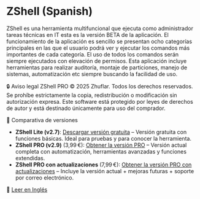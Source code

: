 # ZShell (Spanish)

ZShell es una herramienta multifuncional que ejecuta como administrador tareas técnicas en IT esta es la versión BETA de la aplicación. El funcionamiento de la aplicación es sencillo se presentan ocho categorías principales en las que el usuario podrá ver y ejecutar los comandos más importantes de cada categoría. El uso de todos los comandos serán siempre ejecutados con elevación de permisos. Esta aplicación incluye herramientas para realizar auditoría, montaje de particiones, manejo de sistemas, automatización etc siempre buscando la facilidad de uso.

🔒 Aviso legal
ZShell PRO © 2025 Zhuflar. Todos los derechos reservados.
Se prohíbe estrictamente la copia, redistribución o modificación sin autorización expresa.
Este software está protegido por leyes de derechos de autor y está destinado únicamente para uso del comprador.

📌 Comparativa de versiones

- **ZShell Lite (v2.7)**: [Descargar versión gratuita](https://github.com/zhuflar/ZShell/blob/main/versions/ZShell-Lite.exe) – Versión gratuita con funciones básicas. Ideal para pruebas y para conocer la herramienta.
- **ZShell PRO (v2.9)** (3,99 €): [Obtener la versión PRO](https://3663452263677.gumroad.com/l/pomzzd) – Versión actual completa con automatización, herramientas avanzadas y funciones extendidas.
- **ZShell PRO con actualizaciones** (7,99 €): [Obtener la versión PRO con actualizaciones](https://3663452263677.gumroad.com/l/eywhj) – Incluye la versión actual + mejoras futuras + soporte por correo electrónico.


📘 [Leer en Inglés ](README_EN.md)

